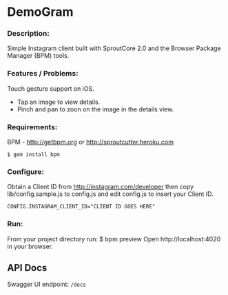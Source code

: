 # DemoGram

### Description:

Simple Instagram client built with SproutCore 2.0 and the Browser Package Manager (BPM) tools.

### Features / Problems:

Touch gesture support on iOS.

- Tap an image to view details.
- Pinch and pan to zoon on the image in the details view.

### Requirements:

BPM - http://getbpm.org or http://sproutcutter.heroku.com

    $ gem install bpm

### Configure:

Obtain a Client ID from http://instagram.com/developer then copy lib/config.sample.js to config.js and edit config.js to insert your Client ID.

    CONFIG.INSTAGRAM_CLIENT_ID="CLIENT ID GOES HERE"

### Run:

From your project directory run:
$ bpm preview
Open http://localhost:4020 in your browser.

<!-- AUTO_API_DOCS -->
## API Docs
Swagger UI endpoint: `/docs`
<!-- AUTO_API_DOCS -->
